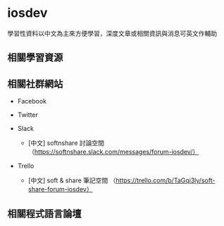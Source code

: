 # iosdev

學習性資料以中文為主來方便學習，深度文章或相關資訊與消息可英文作輔助
 
## 相關學習資源


## 相關社群網站 
- Facebook

- Twitter

- Slack

  - [中文] softnshare 討論空間 （https://softnshare.slack.com/messages/forum-iosdev/）
  
- Trello
  - [中文] soft & share 筆記空間 （https://trello.com/b/TaGqi3ly/soft-share-forum-iosdev）
  

## 相關程式語言論壇


  


